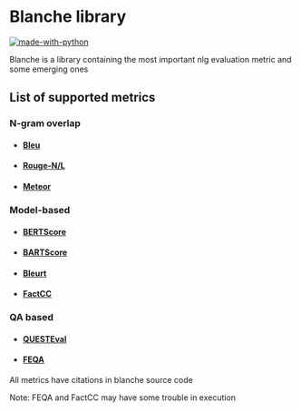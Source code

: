 # Blanche library
[![made-with-python](https://img.shields.io/badge/Made%20with-Python-red.svg)](#python)

Blanche is a library containing the most important nlg evaluation metric and some emerging ones

## List of supported metrics
### N-gram overlap
* #### [Bleu](https://github.com/neural-dialogue-metrics/BLEU)
* #### [Rouge-N/L](https://github.com/google-research/google-research/tree/master/rouge)
* #### [Meteor](https://www.kite.com/python/docs/nltk.meteor)
### Model-based
* #### [BERTScore](https://github.com/Tiiiger/bert_score)
* #### [BARTScore](https://github.com/neulab/BARTScore)
* #### [Bleurt](https://github.com/google-research/bleurt)
* #### [FactCC](https://github.com/salesforce/factCC)
### QA based
* #### [QUESTEval](https://github.com/ThomasScialom/QuestEval)
* #### [FEQA](https://github.com/edmondscommerce/feqa)

All metrics have citations in blanche source code

Note: FEQA and FactCC may have some trouble in execution
